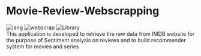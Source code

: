 # Movie-Review-Webscrapping

![lang](https://img.shields.io/badge/Python-3.6-green) ![webscrap](https://img.shields.io/badge/Data%20Source-Web%20Scrapping-green) ![Library](https://img.shields.io/badge/Library-Beautiful%20Soup-orange)
<br>This application is developed to retrieve the raw data from IMDB website for the purpose of Sentiment analysis on reviews and to build recommender system for movies and series 
